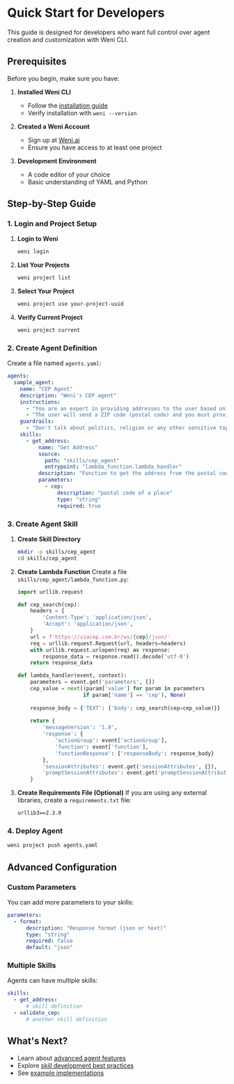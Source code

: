 # Quick Start for Developers

This guide is designed for developers who want full control over agent creation and customization with Weni CLI.

## Prerequisites

Before you begin, make sure you have:

1. **Installed Weni CLI**
   - Follow the [installation guide](installation.md)
   - Verify installation with `weni --version`

2. **Created a Weni Account**
   - Sign up at [Weni.ai](https://weni.ai/)
   - Ensure you have access to at least one project

3. **Development Environment**
   - A code editor of your choice
   - Basic understanding of YAML and Python

## Step-by-Step Guide

### 1. Login and Project Setup

1. **Login to Weni**
   ```bash
   weni login
   ```

2. **List Your Projects**
   ```bash
   weni project list
   ```

3. **Select Your Project**
   ```bash
   weni project use your-project-uuid
   ```

4. **Verify Current Project**
   ```bash
   weni project current
   ```

### 2. Create Agent Definition

Create a file named `agents.yaml`:

```yaml
agents:
  sample_agent:
    name: "CEP Agent"
    description: "Weni's CEP agent"
    instructions:
      - "You are an expert in providing addresses to the user based on a postal code provided by the user"
      - "The user will send a ZIP code (postal code) and you must provide the address corresponding to this code."
    guardrails:
      - "Don't talk about politics, religion or any other sensitive topic. Keep it neutral."
    skills:
      - get_address:
          name: "Get Address"
          source: 
            path: "skills/cep_agent"
            entrypoint: "lambda_function.lambda_handler"
          description: "Function to get the address from the postal code"
          parameters:
            - cep:
                description: "postal code of a place"
                type: "string"
                required: true
```

### 3. Create Agent Skill

1. **Create Skill Directory**
   ```bash
   mkdir -p skills/cep_agent
   cd skills/cep_agent
   ```

2. **Create Lambda Function**
   Create a file `skills/cep_agent/lambda_function.py`:

   ```python
   import urllib.request

   def cep_search(cep):
       headers = {
           'Content-Type': 'application/json',
           'Accept': 'application/json',
       }
       url = f'https://viacep.com.br/ws/{cep}/json/'
       req = urllib.request.Request(url, headers=headers)
       with urllib.request.urlopen(req) as response:
           response_data = response.read().decode('utf-8')
       return response_data

   def lambda_handler(event, context):
       parameters = event.get('parameters', [])
       cep_value = next((param['value'] for param in parameters 
                        if param['name'] == 'cep'), None)
       
       response_body = {'TEXT': {'body': cep_search(cep=cep_value)}}
       
       return {
           'messageVersion': '1.0',
           'response': {
               'actionGroup': event['actionGroup'],
               'function': event['function'],
               'functionResponse': {'responseBody': response_body}
           },
           'sessionAttributes': event.get('sessionAttributes', {}),
           'promptSessionAttributes': event.get('promptSessionAttributes', {})
       }
   ```

3. **Create Requirements File (Optional)**
   If you are using any external libraries, create a `requirements.txt` file:

   ```txt
   urllib3==2.3.0
   ```

### 4. Deploy Agent

```bash
weni project push agents.yaml
```

## Advanced Configuration

### Custom Parameters

You can add more parameters to your skills:

```yaml
parameters:
  - format:
      description: "Response format (json or text)"
      type: "string"
      required: false
      default: "json"
```

### Multiple Skills

Agents can have multiple skills:

```yaml
skills:
  - get_address:
      # skill definition
  - validate_cep:
      # another skill definition
```

## What's Next?

- Learn about [advanced agent features](../user-guide/agents.md#advanced-topics)
- Explore [skill development best practices](../user-guide/skills.md)
- See [example implementations](../examples/) 